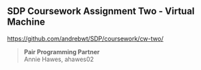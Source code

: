 ## SDP Coursework Assignment Two - Virtual Machine  

https://github.com/andrebwt/SDP/coursework/cw-two/  

> **Pair Programming Partner**  
> Annie Hawes, ahawes02


